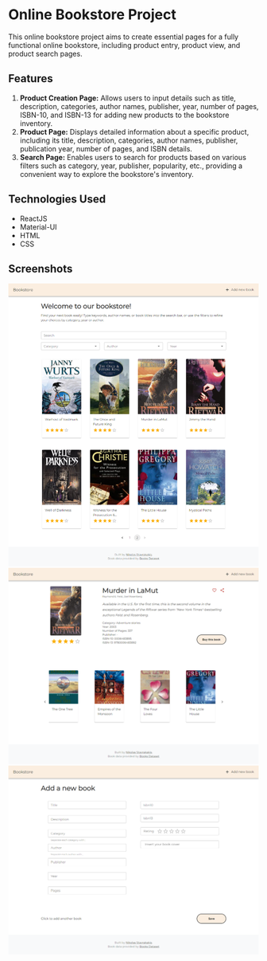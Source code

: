 # Online Bookstore Project

This online bookstore project aims to create essential pages for a fully functional online bookstore, including product entry, product view, and product search pages.

## Features

1. **Product Creation Page:** Allows users to input details such as title, description, categories, author names, publisher, year, number of pages, ISBN-10, and ISBN-13 for adding new products to the bookstore inventory.
2. **Product Page:** Displays detailed information about a specific product, including its title, description, categories, author names, publisher, publication year, number of pages, and ISBN details.
3. **Search Page:** Enables users to search for products based on various filters such as category, year, publisher, popularity, etc., providing a convenient way to explore the bookstore's inventory.

## Technologies Used

-   ReactJS
-   Material-UI
-   HTML
-   CSS

## Screenshots

![](https://raw.githubusercontent.com/nickst97/online-bookstore-project/main/screencapture-1.png)
![](https://raw.githubusercontent.com/nickst97/online-bookstore-project/main/screencapture-2.png)
![](https://raw.githubusercontent.com/nickst97/online-bookstore-project/main/screencapture-3.png)
